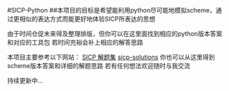 #SICP-Python
##本项目的目标是希望能利用python尽可能地模拟scheme，通过更相似的表达方式而能更好地体验SICP所表达的思想

由于时间仓促未来得及整理排版，但你可以在这里面找到相应的python版本答案和对应的工具包
若时间充裕会补上相应的解答思路

本项目主要参考以下网站：
[SICP 解题集](http://sicp.readthedocs.io/en/latest/index.html) 
[sicp-solutions](http://community.schemewiki.org/?sicp-solutions) 
你也可以从这里得到scheme版本答案和详细的解题思路
若有任何想法欢迎随时与我交流

持续更新中...
